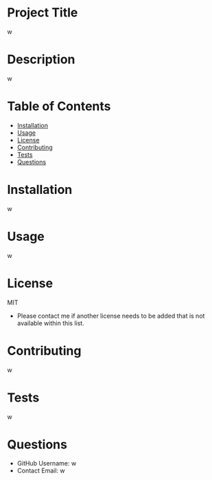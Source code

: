 
# Project Title
w
# Description
w
# Table of Contents 
* [Installation](#installation)
* [Usage](#usage)
* [License](#license)
* [Contributing](#contributing)
* [Tests](#tests)
* [Questions](#contact-information)
    
# Installation
w
# Usage
w
# License 
MIT
* Please contact me if another license needs to be added that is not available within this list. 
# Contributing 
w
# Tests
w
# Questions
* GitHub Username: 
w
* Contact Email: 
w
